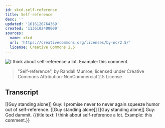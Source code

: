```yaml
---
id: xkcd.self-reference
title: Self-reference
desc: ''
updated: '1616126764369'
created: '1136102400000'
sources:
  name: xkcd
  url: 'https://creativecommons.org/licenses/by-nc/2.5/'
  license: Creative Commons 2.5
---
```

![I think about self-reference a lot.  Example: this comment.](https://imgs.xkcd.com/comics/self-reference.jpg)
> "Self-reference", by Randall Munroe, licensed under Creative Commons Attribution-NonCommercial 2.5 License

## Transcript
[[Guy standing alone]] Guy: I promise never to never again squeeze humor out of self-reference.
[[Guy standing alone]]
[[Guy standing alone]] Guy: God dammit.
{{title text: I think about self-reference a lot.  Example: this comment.}}
